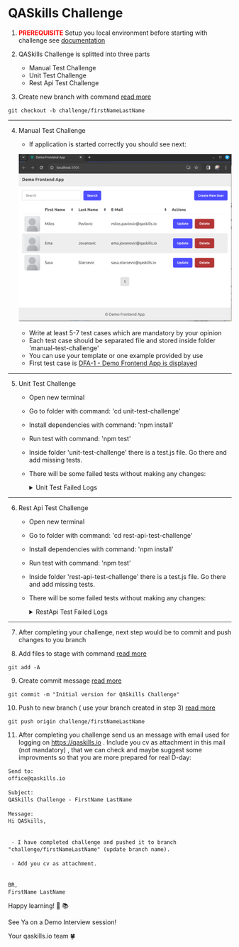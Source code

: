 # QASkills Challenge


1. **<span style="color:red;">PREREQUISITE</span>**
 Setup you local environment before starting with challenge see [documentation](docs/README.md)


2. QASkills Challenge is splitted into three parts

    - Manual Test Challenge
    - Unit Test Challenge
    - Rest Api Test Challenge

3. Create new branch with command [read more](docs/create-branch.md)
```
git checkout -b challenge/firstNameLastName
```

---

4. Manual Test Challenge

    - If application is started correctly you should see next:

    ![alt text](images/demo-fe-app.png)

    - Write at least 5-7 test cases which are mandatory by your opinion
    - Each test case should be separated file and stored inside folder 'manual-test-challenge'
    - You can use your template or one example provided by use
    - First test case is  [DFA-1 - Demo Frontend App is displayed](manual-test-challenge/DFA-1.md)

---

5. Unit Test Challenge

    - Open new terminal
    - Go to folder with command: 'cd unit-test-challenge'
    - Install dependencies with command: 'npm install'
    - Run test with command: 'npm test'
    - Inside folder 'unit-test-challenge' there is a test.js file. Go there and add missing tests.
    - There will be some failed tests without making any changes: 

        <details>
        <summary>Unit Test Failed Logs </summary>
        
        ```bash
        sasas@latitude-5491:~/Development/qaskills-free-guide/unit-test-challenge$ npm test

        > unit-test-challenge@1.0.0 test /home/sasas/Development/qaskills-free-guide/unit-test-challenge
        > mocha



        Unit tests - that check conversion of a Roman numeral to an integer
            ✓ should return 3 for the Roman numeral "III"
            1) should return 4 for the Roman numeral "IV"
            2) should return 9 for the Roman numeral "IX"
            3) should return 58 for the Roman numeral "LVIII"
            4) should return 1994 for the Roman numeral "MCMXCIV"


        1 passing (5ms)
        4 failing

        1) Unit tests - that check conversion of a Roman numeral to an integer
            should return 4 for the Roman numeral "IV":
            AssertionError [ERR_ASSERTION]: 'remove this line' == 1
            at Context.<anonymous> (test.js:40:12)
            at processImmediate (internal/timers.js:439:21)

        2) Unit tests - that check conversion of a Roman numeral to an integer
            should return 9 for the Roman numeral "IX":
            AssertionError [ERR_ASSERTION]: 'remove this line' == 1
            at Context.<anonymous> (test.js:45:12)
            at processImmediate (internal/timers.js:439:21)

        3) Unit tests - that check conversion of a Roman numeral to an integer
            should return 58 for the Roman numeral "LVIII":
            AssertionError [ERR_ASSERTION]: 'remove this line' == 1
            at Context.<anonymous> (test.js:50:12)
            at processImmediate (internal/timers.js:439:21)

        4) Unit tests - that check conversion of a Roman numeral to an integer
            should return 1994 for the Roman numeral "MCMXCIV":
            AssertionError [ERR_ASSERTION]: 'remove this line' == 1
            at Context.<anonymous> (test.js:55:12)
            at processImmediate (internal/timers.js:439:21)



        npm ERR! Test failed.  See above for more details.


        ```
        </details>


---

6. Rest Api Test Challenge

    - Open new terminal
    - Go to folder with command: 'cd rest-api-test-challenge'
    - Install dependencies with command: 'npm install'
    - Run test with command: 'npm test'
    - Inside folder 'rest-api-test-challenge' there is a test.js file. Go there and add missing tests.
    - There will be some failed tests without making any changes: 

        <details>
        <summary>RestApi Test Failed Logs </summary>
        
        ```bash
        sasas@latitude-5491:~/Development/qaskills-free-guide/rest-api-test-challenge$ npm test

        > rest-api-test-challenge@1.0.0 test /home/sasas/Development/qaskills-free-guide/rest-api-test-challenge
        > mocha



        Rest Api Tests
            ✓ Get specific post with id 1
            1) Get vehicle with not existin id 9876
            2) Get vehicle with not existin id 9876
            3) Add new post
            4) Add new post with bad request
            5) Update added vehicle


        1 passing (21ms)
        5 failing

        1) Rest Api Tests
            Get vehicle with not existin id 9876:
            AssertionError [ERR_ASSERTION]: 'remove this line' == 1
            at Context.<anonymous> (test.js:19:12)
            at processImmediate (internal/timers.js:439:21)

        2) Rest Api Tests
            Get vehicle with not existin id 9876:
            AssertionError [ERR_ASSERTION]: 'remove this line' == 1
            at Context.<anonymous> (test.js:24:12)
            at processImmediate (internal/timers.js:439:21)

        3) Rest Api Tests
            Add new post:
            AssertionError [ERR_ASSERTION]: 'remove this line' == 1
            at Context.<anonymous> (test.js:29:12)
            at processImmediate (internal/timers.js:439:21)

        4) Rest Api Tests
            Add new post with bad request:
            AssertionError [ERR_ASSERTION]: 'remove this line' == 1
            at Context.<anonymous> (test.js:34:12)
            at processImmediate (internal/timers.js:439:21)

        5) Rest Api Tests
            Update added vehicle:
            AssertionError [ERR_ASSERTION]: 'remove this line' == 1
            at Context.<anonymous> (test.js:39:12)
            at processImmediate (internal/timers.js:439:21)



        npm ERR! Test failed.  See above for more details.

        ```
        </details>

----


7. After completing your challenge, next step would be to commit and push changes to you branch

8. Add files to stage with command [read more](docs/add-all-files-to-stage.md)
```
git add -A
```

9. Create commit message [read more](docs/commit-message.md)
```
git commit -m "Initial version for QASkills Challenge"
```

10. Push to new branch ( use your branch created in step 3) [read more](docs/push-branch.md)
```
git push origin challenge/firstNameLastName
```

11. After completing you challenge send us an message with email used for logging on https://qaskills.io . Include you cv as attachment in this mail (not mandatory) , that we can check and maybe suggest some improvments so that you are more prepared for real D-day:
```
Send to:
office@qaskills.io

Subject:
QASkills Challenge - FirstName LastName

Message:
Hi QASkills,


 - I have completed challenge and pushed it to branch "challenge/firstNameLastName" (update branch name).

 - Add you cv as attachment.


BR,
FirstName LastName

```

Happy learning!  🚀 📚

See Ya on a Demo Interview session!

Your qaskills.io team 🍀